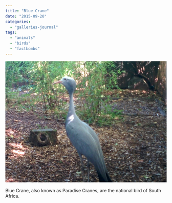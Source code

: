 ```yaml
---
title: "Blue Crane"
date: "2015-09-20"
categories: 
  - "galleries-journal"
tags: 
  - "animals"
  - "birds"
  - "factbombs"
---
```


[![](images/IMG_20150920_104812.jpg)](https://davidpeach.co.uk/wp-content/uploads/2023/05/IMG_20150920_104812.jpg)

Blue Crane, also known as Paradise Cranes, are the national bird of South Africa.
